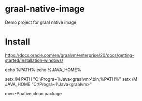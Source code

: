 # graal-native-image
Demo project for graal native image

# Install
https://docs.oracle.com/en/graalvm/enterprise/20/docs/getting-started/installation-windows/
    
echo %PATH%
echo %JAVA_HOME%

setx /M PATH "C:\Progra~1\Java\<graalvm>\bin;%PATH%"
setx /M JAVA_HOME "C:\Progra~1\Java\<graalvm>"

mvn -Pnative clean package